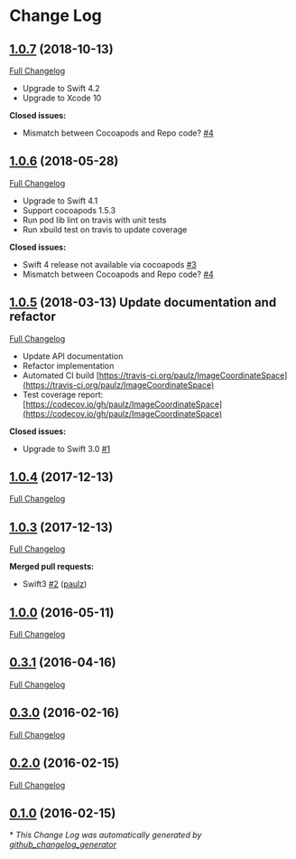 # Change Log

## [1.0.7](https://github.com/paulz/ImageCoordinateSpace/tree/1.0.7) (2018-10-13)
[Full Changelog](https://github.com/paulz/ImageCoordinateSpace/compare/1.0.6...1.0.7)

* Upgrade to Swift 4.2
* Upgrade to Xcode 10

**Closed issues:**

- Mismatch between Cocoapods and Repo code? [\#4](https://github.com/paulz/ImageCoordinateSpace/issues/4)

## [1.0.6](https://github.com/paulz/ImageCoordinateSpace/tree/1.0.6) (2018-05-28)
[Full Changelog](https://github.com/paulz/ImageCoordinateSpace/compare/1.0.5...1.0.6)

* Upgrade to Swift 4.1
* Support cocoapods 1.5.3
* Run pod lib lint on travis with unit tests
* Run xbuild test on travis to update coverage

**Closed issues:**

- Swift 4 release not available via cocoapods [\#3](https://github.com/paulz/ImageCoordinateSpace/issues/3)
- Mismatch between Cocoapods and Repo code? [\#4](https://github.com/paulz/ImageCoordinateSpace/issues/4)

## [1.0.5](https://github.com/paulz/ImageCoordinateSpace/tree/1.0.5) (2018-03-13) Update documentation and refactor
[Full Changelog](https://github.com/paulz/ImageCoordinateSpace/compare/1.0.4...1.0.5)

* Update API documentation
* Refactor implementation
* Automated CI build [https://travis-ci.org/paulz/ImageCoordinateSpace](https://travis-ci.org/paulz/ImageCoordinateSpace)
* Test coverage report: [https://codecov.io/gh/paulz/ImageCoordinateSpace](https://codecov.io/gh/paulz/ImageCoordinateSpace)


**Closed issues:**

- Upgrade to Swift 3.0 [\#1](https://github.com/paulz/ImageCoordinateSpace/issues/1)

## [1.0.4](https://github.com/paulz/ImageCoordinateSpace/tree/1.0.4) (2017-12-13)
[Full Changelog](https://github.com/paulz/ImageCoordinateSpace/compare/1.0.3...1.0.4)

## [1.0.3](https://github.com/paulz/ImageCoordinateSpace/tree/1.0.3) (2017-12-13)
[Full Changelog](https://github.com/paulz/ImageCoordinateSpace/compare/1.0.0...1.0.3)

**Merged pull requests:**

- Swift3 [\#2](https://github.com/paulz/ImageCoordinateSpace/pull/2) ([paulz](https://github.com/paulz))

## [1.0.0](https://github.com/paulz/ImageCoordinateSpace/tree/1.0.0) (2016-05-11)
[Full Changelog](https://github.com/paulz/ImageCoordinateSpace/compare/0.3.1...1.0.0)

## [0.3.1](https://github.com/paulz/ImageCoordinateSpace/tree/0.3.1) (2016-04-16)
[Full Changelog](https://github.com/paulz/ImageCoordinateSpace/compare/0.3.0...0.3.1)

## [0.3.0](https://github.com/paulz/ImageCoordinateSpace/tree/0.3.0) (2016-02-16)
[Full Changelog](https://github.com/paulz/ImageCoordinateSpace/compare/0.2.0...0.3.0)

## [0.2.0](https://github.com/paulz/ImageCoordinateSpace/tree/0.2.0) (2016-02-15)
[Full Changelog](https://github.com/paulz/ImageCoordinateSpace/compare/0.1.0...0.2.0)

## [0.1.0](https://github.com/paulz/ImageCoordinateSpace/tree/0.1.0) (2016-02-15)


\* *This Change Log was automatically generated by [github_changelog_generator](https://github.com/skywinder/Github-Changelog-Generator)*

